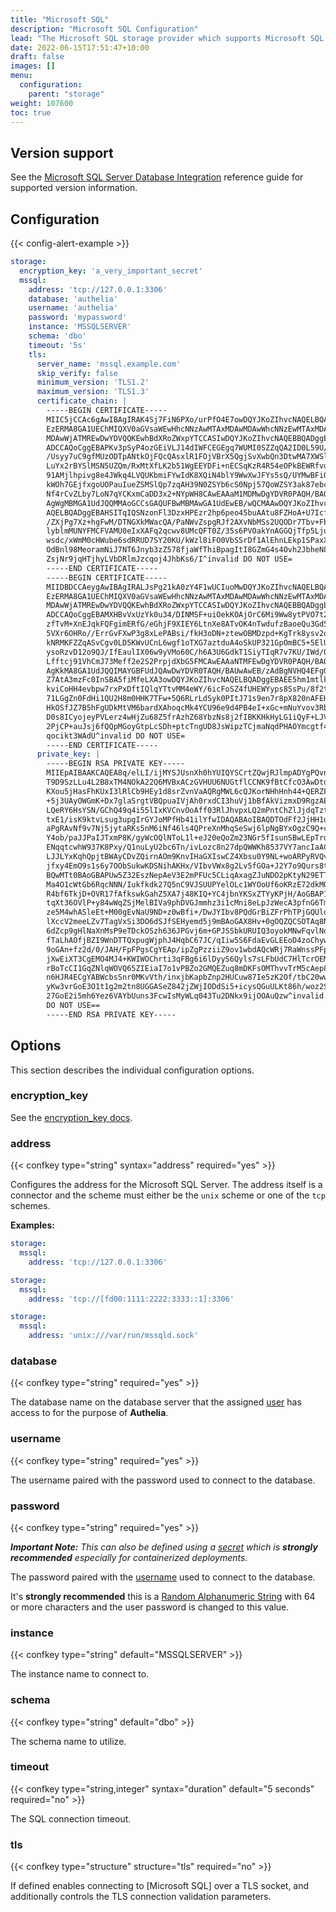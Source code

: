 ```yaml
---
title: "Microsoft SQL"
description: "Microsoft SQL Configuration"
lead: "The Microsoft SQL storage provider which supports Microsoft SQL Server."
date: 2022-06-15T17:51:47+10:00
draft: false
images: []
menu:
  configuration:
    parent: "storage"
weight: 107600
toc: true
---
```


## Version support

See the [Microsoft SQL Server Database Integration](../../reference/integrations/database-integrations.md#microsoft-sql-server) reference
guide for supported version information.

## Configuration

{{< config-alert-example >}}

```yaml
storage:
  encryption_key: 'a_very_important_secret'
  mssql:
    address: 'tcp://127.0.0.1:3306'
    database: 'authelia'
    username: 'authelia'
    password: 'mypassword'
    instance: 'MSSQLSERVER'
    schema: 'dbo'
    timeout: '5s'
    tls:
      server_name: 'mssql.example.com'
      skip_verify: false
      minimum_version: 'TLS1.2'
      maximum_version: 'TLS1.3'
      certificate_chain: |
        -----BEGIN CERTIFICATE-----
        MIIC5jCCAc6gAwIBAgIRAK4Sj7FiN6PXo/urPfO4E7owDQYJKoZIhvcNAQELBQAw
        EzERMA8GA1UEChMIQXV0aGVsaWEwHhcNNzAwMTAxMDAwMDAwWhcNNzEwMTAxMDAw
        MDAwWjATMREwDwYDVQQKEwhBdXRoZWxpYTCCASIwDQYJKoZIhvcNAQEBBQADggEP
        ADCCAQoCggEBAPKv3pSyP4ozGEiVLJ14dIWFCEGEgq7WUMI0SZZqQA2ID0L59U/Q
        /Usyy7uC9gfMUzODTpANtkOjFQcQAsxlR1FOjVBrX5QgjSvXwbQn3DtwMA7XWSl6
        LuYx2rBYSlMSN5UZQm/RxMtXfLK2b51WgEEYDFi+nECSqKzR4R54eOPkBEWRfvuY
        91AMjlhpivg8e4JWkq4LVQUKbmiFYwIdK8XQiN4blY9WwXwJFYs5sQ/UYMwBFi0H
        kWOh7GEjfxgoUOPauIueZSMSlQp7zqAH39N0ZSYb6cS0Npj57QoWZSY3ak87ebcR
        Nf4rCvZLby7LoN7qYCKxmCaDD3x2+NYpWH8CAwEAAaM1MDMwDgYDVR0PAQH/BAQD
        AgWgMBMGA1UdJQQMMAoGCCsGAQUFBwMBMAwGA1UdEwEB/wQCMAAwDQYJKoZIhvcN
        AQELBQADggEBAHSITqIQSNzonFl3DzxHPEzr2hp6peo45buAAtu8FZHoA+U7Icfh
        /ZXjPg7Xz+hgFwM/DTNGXkMWacQA/PaNWvZspgRJf2AXvNbMSs2UQODr7Tbv+Fb4
        lyblmMUNYFMCFVAMU0eIxXAFq2qcwv8UMcQFT0Z/35s6PVOakYnAGGQjTfp5Ljuq
        wsdc/xWmM0cHWube6sdRRUD7SY20KU/kWzl8iFO0VbSSrDf1AlEhnLEkp1SPaxXg
        OdBnl98MeoramNiJ7NT6Jnyb3zZ578fjaWfThiBpagItI8GZmG4s4Ovh2JbheN8i
        ZsjNr9jqHTjhyLVbDRlmJzcqoj4JhbKs6/I^invalid DO NOT USE=
        -----END CERTIFICATE-----
        -----BEGIN CERTIFICATE-----
        MIIDBDCCAeygAwIBAgIRALJsPg21kA0zY4F1wUCIuoMwDQYJKoZIhvcNAQELBQAw
        EzERMA8GA1UEChMIQXV0aGVsaWEwHhcNNzAwMTAxMDAwMDAwWhcNNzEwMTAxMDAw
        MDAwWjATMREwDwYDVQQKEwhBdXRoZWxpYTCCASIwDQYJKoZIhvcNAQEBBQADggEP
        ADCCAQoCggEBAMXHBvVxUzYk0u34/DINMSF+uiOekKOAjOrC6Mi9Ww8ytPVO7t2S
        zfTvM+XnEJqkFQFgimERfG/eGhjF9XIEY6LtnXe8ATvOK4nTwdufzBaoeQu3Gd50
        5VXr6OHRo//ErrGvFXwP3g8xLePABsi/fkH3oDN+ztewOBMDzpd+KgTrk8ysv2ou
        kNRMKFZZqASvCgv0LD5KWvUCnL6wgf1oTXG7aztduA4oSkUP321GpOmBC5+5ElU7
        ysoRzvD12o9QJ/IfEaulIX06w9yVMo60C/h6A3U6GdkT1SiyTIqR7v7KU/IWd/Qi
        Lfftcj91VhCmJ73Meff2e2S2PrpjdXbG5FMCAwEAAaNTMFEwDgYDVR0PAQH/BAQD
        AgKkMA8GA1UdJQQIMAYGBFUdJQAwDwYDVR0TAQH/BAUwAwEB/zAdBgNVHQ4EFgQU
        Z7AtA3mzFc0InSBA5fiMfeLXA3owDQYJKoZIhvcNAQELBQADggEBAEE5hm1mtlk/
        kviCoHH4evbpw7rxPxDftIQlqYTtvMM4eWY/6icFoSZ4fUHEWYyps8SsPu/8f2tf
        71LGgZn0FdHi1QU2H8m0HHK7TFw+5Q6RLrLdSyk0PItJ71s9en7r8pX820nAFEHZ
        HkOSfJZ7B5hFgUDkMtVM6bardXAhoqcMk4YCU96e9d4PB4eI+xGc+mNuYvov3RbB
        D0s8ICyojeyPVLerz4wHjZu68Z5frAzhZ68YbzNs8j2fIBKKHkHyLG1iQyF+LJVj
        2PjCP+auJsj6fQQpMGoyGtpLcSDh+ptcTngUD8JsWipzTCjmaNqdPHAOYmcgtf4b
        qocikt3WAdU^invalid DO NOT USE=
        -----END CERTIFICATE-----
      private_key: |
        -----BEGIN RSA PRIVATE KEY-----
        MIIEpAIBAAKCAQEA8q/elLI/ijMYSJUsnXh0hYUIQYSCrtZQwjRJlmpADYgPQvn1
        T9D9SzLLu4L2B8xTM4NOkA22Q6MVBxACzGVHUU6NUGtflCCNK9fBtCfcO3AwDtdZ
        KXou5jHasFhKUxI3lRlCb9HEy1d8srZvnVaAQRgMWL6cQJKorNHhHnh44+QERZF+
        +5j3UAyOWGmK+Dx7glaSrgtVBQpuaIVjAh0rxdCI3huVj1bBfAkVizmxD9RgzAEW
        LQeRY6HsYSN/GChQ49q4i55lIxKVCnvOoAff03RlJhvpxLQ2mPntChZlJjdqTzt5
        txE1/isK9ktvLsug3upgIrGYJoMPfHb41ilYfwIDAQABAoIBAQDTOdFf2JjHH1um
        aPgRAvNf9v7Nj5jytaRKs5nM6iNf46ls4QPreXnMhqSeSwj6lpNgBYxOgzC9Q+cc
        Y4ob/paJJPaIJTxmP8K/gyWcOQlNToL1l+eJ20eQoZm23NGr5fIsunSBwLEpTrdB
        ENqqtcwhW937K8Pxy/Q1nuLyU2bc6Tn/ivLozc8n27dpQWWKh8537VY7ancIaACr
        LJJLYxKqhQpjtBWAyCDvZQirnAOm9KnvIHaGXIswCZ4Xbsu0Y9NL+woARPyRVQvG
        jfxy4EmO9s1s6y7OObSukwKDSNihAKHx/VIbvVWx8g2Lv5fGOa+J2Y7o9Qurs8t5
        BQwMTt0BAoGBAPUw5Z32EszNepAeV3E2mPFUc5CLiqAxagZJuNDO2pKtyN29ETTR
        Ma4O1cWtGb6RqcNNN/Iukfkdk27Q5nC9VJSUUPYelOLc1WYOoUf6oKRzE72dkMQV
        R4bf6TkjD+OVR17fAfkswkGahZ5XA7j48KIQ+YC4jbnYKSxZTYyKPjH/AoGBAP1i
        tqXt36OVlP+y84wWqZSjMelBIVa9phDVGJmmhz3i1cMni8eLpJzWecA3pfnG6Tm9
        ze5M4whASleEt+M00gEvNaU9ND+z0wBfi+/DwJYIbv8PQdGrBiZFrPhTPjGQUldR
        lXccV2meeLZv7TagVxSi3DO6dSJfSEHyemd5j9mBAoGAX8Hv+0gOQZQCSOTAq8Nx
        6dZcp9gHlNaXnMsP9eTDckOSzh636JPGvj6m+GPJSSbkURUIQ3oyokMNwFqvlNos
        fTaLhAOfjBZI9WnDTTQxpugWjphJ4HqbC67JC/qIiw5S6FdaEvGLEEoD4zoChywZ
        9oGAn+fz2d/0/JAH/FpFPgsCgYEAp/ipZgPzziiZ9ov1wbdAQcWRj7RaWnssPFpX
        jXwEiXT3CgEMO4MJ4+KWIWOChrti3qFBg6i6lDyyS6Qyls7sLFbUdC7HlTcrOEMe
        rBoTcCI1GqZNlqWOVQ65ZIEiaI7o1vPBZo2GMQEZuq8mDKFsOMThvvTrM5cAep84
        n6HJR4ECgYABWcbsSnr0MKvVth/inxjbKapbZnp2HUCuw87Ie5zK2Of/tbC20wwk
        yKw3vrGoE3O1t1g2m2tn8UGGASeZ842jZWjIODdSi5+icysQGuULKt86h/woz2SQ
        27GoE2i5mh6Yez6VAYbUuns3FcwIsMyWLq043Tu2DNkx9ijOOAuQzw^invalid..
        DO NOT USE==
        -----END RSA PRIVATE KEY-----
```

## Options

This section describes the individual configuration options.

### encryption_key

See the [encryption_key docs](introduction.md#encryption_key).

### address

{{< confkey type="string" syntax="address" required="yes" >}}

Configures the address for the Microsoft SQL Server. The address itself is a connector and the scheme must either be
the `unix` scheme or one of the `tcp` schemes.

__Examples:__

```yaml
storage:
  mssql:
    address: 'tcp://127.0.0.1:3306'
```

```yaml
storage:
  mssql:
    address: 'tcp://[fd00:1111:2222:3333::1]:3306'
```

```yaml
storage:
  mssql:
    address: 'unix:///var/run/mssqld.sock'
```

### database

{{< confkey type="string" required="yes" >}}

The database name on the database server that the assigned [user](#username) has access to for the purpose of
__Authelia__.

### username

{{< confkey type="string" required="yes" >}}

The username paired with the password used to connect to the database.

### password

{{< confkey type="string" required="yes" >}}

*__Important Note:__ This can also be defined using a [secret](../methods/secrets.md) which is __strongly recommended__
especially for containerized deployments.*

The password paired with the [username](#username) used to connect to the database.

It's __strongly recommended__ this is a
[Random Alphanumeric String](../../reference/guides/generating-secure-values.md#generating-a-random-alphanumeric-string) with 64 or more
characters and the user password is changed to this value.

### instance

{{< confkey type="string" default="MSSQLSERVER" >}}

The instance name to connect to.

### schema

{{< confkey type="string" default="dbo" >}}

The schema name to utilize.

### timeout

{{< confkey type="string,integer" syntax="duration" default="5 seconds" required="no" >}}

The SQL connection timeout.

### tls

{{< confkey type="structure" structure="tls" required="no" >}}

If defined enables connecting to [Microsoft SQL] over a TLS socket, and additionally controls the TLS connection
validation parameters.

[MySQL]: https://www.mysql.com/
[MariaDB]: https://mariadb.org/
